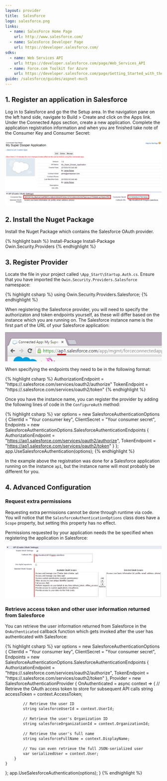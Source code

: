 ```yaml
---
layout: provider
title:  SalesForce
logo: salesforce.png
links: 
  - name: SalesForce Home Page
    url: http://www.salesforce.com/
  - name: SalesForce Developer Page
    url: https://developer.salesforce.com/
sdks:
  - name: Web Services API
    url: https://developer.salesforce.com/page/Web_Services_API
  - name: Force.com Toolkit for Azure
    url: https://developer.salesforce.com/page/Getting_Started_with_the_Force.com_Toolkit_for_Azure
guide: /salesforce/guides/aspnet-mvc5
---
```


## 1. Register an application in Salesforce

Log in to Salesforce and go the the Setup area. In the navigation pane on the left hand side, navigate to Build > Create and click on the Apps link. Under the Connected Apps section, create a new application. Complete the application registration information and when you are finished take note of the Consumer Key and Consumer Secret:

![](/images/salesforce-consumer-key-and-secret.png)

## 2. Install the Nuget Package

Install the Nuget Package which contains the Salesforce OAuth provider.

{% highlight bash %}
Install-Package Install-Package Owin.Security.Providers
{% endhighlight %}

## 3. Register Provider
 
Locate the file in your project called `\App_Start\Startup.Auth.cs`. Ensure that you have imported the `Owin.Security.Providers.Salesforce` namespace:

{% highlight csharp %}
using Owin.Security.Providers.Salesforce;
{% endhighlight %}

When registering the Salesforce provider, you will need to specify the authorizaton and token endpoints yourself, as these will differ based on the instance which you are running on. The Salesforce instance name is the first part of the URL of your Salesforce application:

![](/images/salesforce-instance.png)

When specifying the endpoints they need to be in the following format:

{% highlight csharp %}
AuthorizationEndpoint = "https://<instance name>.salesforce.com/services/oauth2/authorize"
TokenEndpoint = "https://<instance name>.salesforce.com/services/oauth2/token"
{% endhighlight %}

Once you have the instance name, you can register the provider by adding the following lines of code in the `ConfigureAuth` method:

{% highlight csharp %}
var options = new SalesforceAuthenticationOptions
{
    ClientId = "Your consumer key",
    ClientSecret = "Your consumer secret",
    Endpoints = new SalesforceAuthenticationOptions.SalesforceAuthenticationEndpoints
    {
        AuthorizationEndpoint = "https://ap1.salesforce.com/services/oauth2/authorize",
        TokenEndpoint = "https://ap1.salesforce.com/services/oauth2/token"
    }
};
app.UseSalesforceAuthentication(options);
{% endhighlight %}

In the example above the registration was done for a Salesforce application running on the instance `ap1`, but the instance name will most probably be different for you.

## 4. Advanced Configuration

### Request extra permissions

Requesting extra permissions cannot be done through runtime via code. You will notice that the `SalesforceAuthenticationOptions` class does have a `Scope` property, but setting this property has no effect.

Permissions requested by your application needs the be specified when registering the application in Salesforce:

![](/images/salesforce-scopes.png)

### Retrieve access token and other user information returned from Salesforce

You can retrieve the user information returned from Salesforce in the `OnAuthenticated` callback function which gets invoked after the user has authenticated with Salesforce:

{% highlight csharp %}
var options = new SalesforceAuthenticationOptions
{
    ClientId = "Your consumer key",
    ClientSecret = "Your consumer secret",
    Endpoints = new SalesforceAuthenticationOptions.SalesforceAuthenticationEndpoints
    {
        AuthorizationEndpoint = "https://<instance name>.salesforce.com/services/oauth2/authorize",
        TokenEndpoint = "https://<instance name>.salesforce.com/services/oauth2/token"
    },
    Provider = new SalesforceAuthenticationProvider
    {
        OnAuthenticated = async context =>
        {
            // Retrieve the OAuth access token to store for subsequent API calls
            string accessToken = context.AccessToken;

            // Retrieve the user ID
            string salesforceUserId = context.UserId;

            // Retrieve the user's Organization ID
            string salesforceOrganizationId = context.OrganizationId;

            // Retrieve the user's full name
            string salesforceFullName = context.DisplayName;

            // You can even retrieve the full JSON-serialized user
            var serializedUser = context.User;
        }
    }
};
app.UseSalesforceAuthentication(options);
}
{% endhighlight %}
